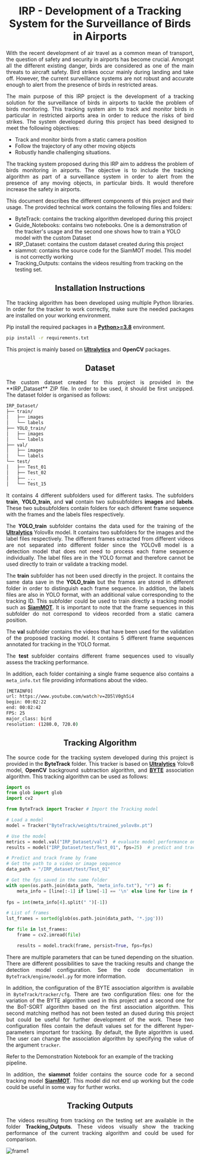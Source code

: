 # <div align="center">IRP - Development of a Tracking System for the Surveillance of Birds in Airports</div>

<p style="text-align: justify;">
With the recent development of air travel as a common mean of transport, the question of safety and security in airports has become crucial. Amongst all the different existing danger, birds are considered as one of the main threats to aircraft safety. Bird strikes occur mainly during landing and take off. However, the current surveillance systems are not robust and accurate enough to alert from the presence of birds in restricted areas.

<p style="text-align: justify;">
The main purpose of this IRP project is the development of a tracking solution for the surveillance of birds in airports to tackle the problem of birds monitoring. This tracking system aim to track and monitor birds in particular in restricted airports area in order to reduce the risks of bird strikes. The system developed during this project has beed designed to meet the following objectives:

- Track and monitor birds from a static camera position
- Follow the trajectory of any other moving objects
- Robustly handle challenging situations.
<p style="text-align: justify;">
The tracking system proposed during this IRP aim to address the problem of birds monitoring in airports. The objective is to include the tracking algorithm as part of a surveillance system in order to alert from the presence of any moving objects, in particular birds. It would therefore increase the safety in airports.
<p style="text-align: justify;">
This document describes the different components of this project and their usage. The provided technical work contains the following files and folders:

- ByteTrack: contains the tracking algorithm developed during this project
- Guide_Notebooks: contains two notebooks. One is a demonstration of the tracker's usage and the second one shows how to train a YOLO model with the custom Dataset
- IRP_Dataset: contains the custom dataset created during this project
- siammot: contains the source code for the SiamMOT model. This model is not correctly working
- Tracking_Outputs: contains the videos resulting from tracking on the testing set.


## <div align="center">Installation Instructions</div>
<p style="text-align: justify;">
The tracking algorithm has been developed using multiple Python libraries. In order for the tracker to work correctly, make sure the needed packages are installed on your working environment.

Pip install the required packages in a [**Python>=3.8**](https://www.python.org/) environment.

```bash
pip install -r requirements.txt
```

This project is mainly based on [**Ultralytics**](https://github.com/ultralytics/ultralytics) and **OpenCV** packages.

## <div align="center">Dataset</div>
<p style="text-align: justify;">
The custom dataset created for this project is provided in the **IRP_Dataset** ZIP file. In order to be used, it should be first unzipped. The dataset folder is organised as follows:

```bash
IRP_Dataset/
├── train/
│   ├── images
│   └── labels
├── YOLO_train/
│   ├── images
│   └── labels
├── val/
│   ├── images
│   └── labels
└── test/
│   ├── Test_01
│   ├── Test_02
│   ├── ...
│   └── Test_15
```
<p style="text-align: justify;">
It contains 4 different subfolders used for different tasks. The subfolders <strong>train</strong>, <strong>YOLO_train</strong>, and <strong>val</strong> contain two subsubfolders <strong>images</strong> and <strong>labels</strong>. These two subsubfolders contain folders for each different frame sequence with the frames and the labels files respectively. 
<p style="text-align: justify;">
The <strong>YOLO_train</strong> subfolder contains the data used for the training of the <a href="https://github.com/ultralytics/ultralytics"><strong>Ultralytics</strong></a> Yolov8x model. It contains two subfolders for the images and the label files respectively. The different frames extracted from different videos are not separated into different folder since the YOLOv8 model is a detection model that does not need to process each frame sequence individually. The label files are in the YOLO format and therefore cannot be used directly to train or validate a tracking model.
<p style="text-align: justify;">
The <strong>train</strong> subfolder has not been used directly in the project. It contains the same data save in the <strong>YOLO_train</strong> but the frames are stored in different folder in order to distinguish each frame sequence. In addition, the labels files are also in YOLO format, with an additional value corresponding to the tracking ID. This subfolder could be used to train directly a tracking model such as <a href="https://arxiv.org/abs/2105.11595"><strong>SiamMOT</strong></a>. It is important to note that the frame sequences in this subfolder do not correspond to videos recorded from a static camera position.
<p style="text-align: justify;">
The <strong>val</strong> subfolder contains the videos that have been used for the validation of the proposed tracking model. It contains 5 different frame sequences annotated for tracking in the YOLO format. 
<p style="text-align: justify;">
The <strong>test</strong> subfolder contains different frame sequences used to visually assess the tracking performance.
<p style="text-align: justify;">
  In addition, each folder containing a single frame sequence also contains a <code>meta_info.txt</code> file providing informations about the video.

```bash
[METAINFO]
url: https://www.youtube.com/watch?v=ZO5lV0gh5i4
begin: 00:02:22
end: 00:02:42
FPS: 25
major_class: bird
resolution: (1280.0, 720.0)
```

## <div align="center">Tracking Algorithm</div>
<p style="text-align: justify;">
The source code for the tracking system developed during this project is provided in the <strong>ByteTrack</strong> folder. This tracker is based on <a href="https://github.com/ultralytics/ultralytics"><strong>Ultralytics</strong></a> Yolov8 model, <strong>OpenCV</strong> background subtraction algorithm, and <a href="https://arxiv.org/abs/2110.06864"><strong>BYTE</strong></a> association algorithm. This tracking algorithm can be used as follows:

```python
import os
from glob import glob 
import cv2

from ByteTrack import Tracker # Import the Tracking model

# Load a model
model = Tracker("ByteTrack/weights/trained_yolov8x.pt")

# Use the model
metrics = model.val("IRP_Dataset/val")  # evaluate model performance on the validation set
results = model("IRP_Dataset/test/Test_01", fps=25)  # predict and track on an entire video

# Predict and track frame by frame
# Get the path to a video or image sequence
data_path = "/IRP_dataset/test/Test_01"

# Get the fps saved in the same folder
with open(os.path.join(data_path, "meta_info.txt"), "r") as f:
    meta_info = [line[:-1] if line[-1] == '\n' else line for line in f.readlines()]
    
fps = int(meta_info[4].split(" ")[-1])

# List of frames
lst_frames = sorted(glob(os.path.join(data_path, '*.jpg')))

for file in lst_frames:
    frame = cv2.imread(file)

    results = model.track(frame, persist=True, fps=fps)
```
<p style="text-align: justify;">
There are multiple parameters that can be tuned depending on the situation. There are different possibilities to save the tracking results and change the detection model configuration. See the code documentation in <code>ByteTrack/engine/model.py</code> for more information.
<p style="text-align: justify;">
In addition, the configuration of the BYTE association algorithm is available in <code>ByteTrack/tracker/cfg</code>. There are two configuration files: one for the variation of the BYTE algorithm used in this project and a second one for the BoT-SORT algorithm based on the first association algorithm. This second matching method has not been tested an dused during this project but could be useful for further development of the work. These two configuration files contain the default values set for the different hyper-parameters important for tracking. By default, the Byte algorithm is used. The user can change the association algorithm by specifying the value of the argument <code>tracker</code>.

Refer to the Demonstration Notebook for an example of the tracking pipeline.
<p style="text-align: justify;">
In addition, the <strong>siammot</strong> folder contains the source code for a second tracking model <a href="https://arxiv.org/abs/2105.11595"><strong>SiamMOT</strong></a>. This model did not end up working but the code could be useful in some way for further works.

## <div align="center">Tracking Outputs</div>
<p style="text-align: justify;">
The videos resulting from tracking on the testing set are available in the folder <strong>Tracking_Outputs</strong>. These videos visually show the tracking performance of the current tracking algorithm and could be used for comparison.

![frame1](https://github.com/theolange01/IRP/assets/116893751/e573920c-863b-4bfa-a78a-bf2432a9c940)
